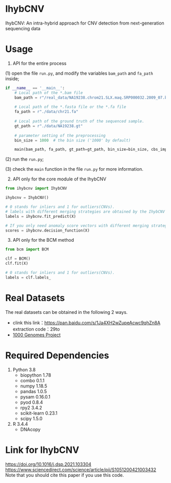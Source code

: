 # IhybCNV
IhybCNV: An intra-hybrid approach for CNV detection from next-generation sequencing data </br>

# Usage
1. API for the entire process
   
(1) open the file `run.py`, and modify the variables `bam_path` and `fa_path` inside;
   
```python
if __name__ == '__main__':
    # Local path of the *.bam file
    bam_path = r"/real_data/NA19238.chrom21.SLX.maq.SRP000032.2009_07.bam"
    
    # Local path of the *.fasta file or the *.fa file
    fa_path = r"./data/chr21.fa"
    
    # Local path of the ground truth of the sequenced sample.
    gt_path = r"./data/NA19238.gt"
    
    # parameter setting of the preprocessing
    bin_size = 1000  # the bin size ('1000' by default)

    main(bam_path, fa_path, gt_path=gt_path, bin_size=bin_size, cbs_imp='python')
```
   (2) run the `run.py`;
   
   (3) check the `main` function in the file `run.py` for more information.

2. API only for the core module of the IhybCNV

```python
from ihybcnv import IhybCNV

ihybcnv = IhybCNV()

# 0 stands for inliers and 1 for outliers(CNVs).
# labels with different merging strategies are obtained by the IhybCNV and the BCM method
labels = ihybcnv.fit_predict(X) 

# If you only need anomaly score vectors with different merging strategies.
scores = ihybcnv.decision_function(X)
```

3. API only for the BCM method
```python
from bcm import BCM

clf = BCM()
clf.fit(X)

# 0 stands for inliers and 1 for outliers(CNVs).
labels = clf.labels_

```
# Real Datasets
The real datasets can be obtained in the following 2 ways.
- clink this link：https://pan.baidu.com/s/1Ja4XH2wZupeAcwc9qhZn8A extraction code：29to
- [1000 Genomes Project](https://www.internationalgenome.org/)

# Required Dependencies
1. Python 3.8            
    - biopython     1.78
    - combo         0.1.1
    - numpy         1.18.5
    - pandas        1.0.5
    - pysam         0.16.0.1
    - pyod          0.8.4
    - rpy2          3.4.2
    - scikit-learn  0.23.1
    - scipy         1.5.0
2. R 3.4.4
    - DNAcopy
# Link for IhybCNV
https://doi.org/10.1016/j.dsp.2021.103304 </br>
https://www.sciencedirect.com/science/article/pii/S1051200421003432 </br>
Note that you should cite this paper if you use this code.

